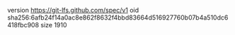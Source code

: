 version https://git-lfs.github.com/spec/v1
oid sha256:6afb24f14a0ac8e862f8632f4bbd83664d516927760b07b4a510dc6418fbc908
size 1910
